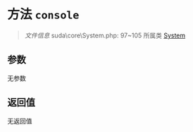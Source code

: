 # 方法 `console`

> *文件信息* suda\core\System.php: 97~105
> 所属类 [System](../System.md)




## 参数


无参数


## 返回值

无返回值
